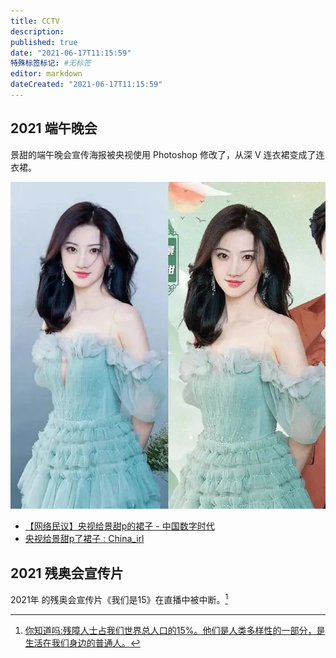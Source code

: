 ```yaml
---
title: CCTV
description:
published: true
date: "2021-06-17T11:15:59"
特殊标签标记: #无标签
editor: markdown
dateCreated: "2021-06-17T11:15:59"
---
```


## 2021 端午晚会

景甜的端午晚会宣传海报被央视使用 Photoshop 修改了，从深 V 连衣裙变成了连衣裙。

![央视p图_sml.webp](/src/ccstv/央视p图_sml.webp)

+ [【网络民议】央视给景甜p的裙子 - 中国数字时代](https://web.archive.org/web/20210617105041/https://chinadigitaltimes.net/chinese/667187.html)
+ [央视给景甜p了裙子 : China_irl](https://web.archive.org/web/20210616042018/https://old.reddit.com/r/China_irl/comments/o0wiav/%E5%A4%AE%E8%A7%86%E7%BB%99%E6%99%AF%E7%94%9Cp%E4%BA%86%E8%A3%99%E5%AD%90/)

## 2021 残奥会宣传片

2021年 的残奥会宣传片《我们是15》在直播中被中断。[^7808]

[^7808]: [你知道吗:残障人士占我们世界总人口的15%。他们是人类多样性的一部分，是生活在我们身边的普通人。](http://web.archive.org/web/20210825035433/https://m.weibo.cn/status/4673257808331727 "https://archive.is/EvhTM")
